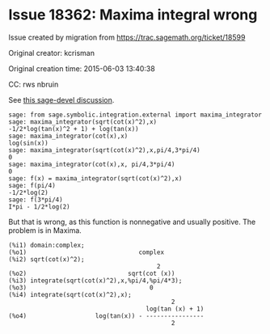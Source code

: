 # Issue 18362: Maxima integral wrong

Issue created by migration from https://trac.sagemath.org/ticket/18599

Original creator: kcrisman

Original creation time: 2015-06-03 13:40:38

CC:  rws nbruin

See [this sage-devel discussion](https://groups.google.com/forum/#!topic/sage-devel/GX-hYs0grdE).


```
sage: from sage.symbolic.integration.external import maxima_integrator
sage: maxima_integrator(sqrt(cot(x)^2),x)
-1/2*log(tan(x)^2 + 1) + log(tan(x))
sage: maxima_integrator(cot(x),x)
log(sin(x))
sage: maxima_integrator(sqrt(cot(x)^2),x,pi/4,3*pi/4)
0
sage: maxima_integrator(cot(x),x, pi/4,3*pi/4)
0
sage: f(x) = maxima_integrator(sqrt(cot(x)^2),x)
sage: f(pi/4)
-1/2*log(2)
sage: f(3*pi/4)
I*pi - 1/2*log(2)
```


But that is wrong, as this function is nonnegative and usually positive.  The problem is in Maxima.


```
(%i1) domain:complex;
(%o1)                               complex
(%i2) sqrt(cot(x)^2);
                                         2
(%o2)                            sqrt(cot (x))
(%i3) integrate(sqrt(cot(x)^2),x,%pi/4,%pi/4*3);
(%o3)                                  0
(%i4) integrate(sqrt(cot(x)^2),x);
                                             2
                                      log(tan (x) + 1)
(%o4)                   log(tan(x)) - ----------------
                                             2
```

